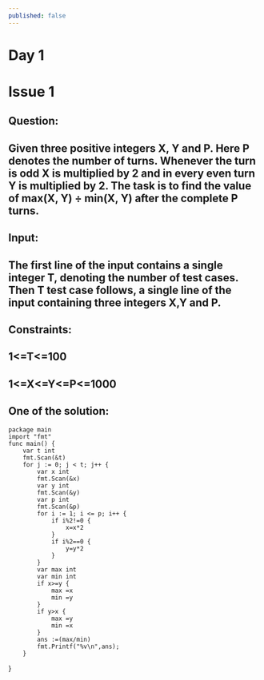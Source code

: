 ```yaml
---
published: false
---
```

# Day 1
# Issue 1

## **Question:**
## **Given three positive integers X, Y and P. Here P denotes the number of turns. Whenever the turn is odd X is multiplied by 2 and in every even turn Y is multiplied by 2. The task is to find the value of max(X, Y) ÷ min(X, Y) after the complete P turns.**

## **Input:**
## **The first line of the input contains a single integer T, denoting the number of test cases. Then T test case follows, a single line of the input containing three integers X,Y and P.**

## **Constraints:**
## **1<=T<=100**
## **1<=X<=Y<=P<=1000**

## **One of the solution:**
	package main
	import "fmt"
	func main() {
        var t int
        fmt.Scan(&t)
        for j := 0; j < t; j++ {
            var x int
            fmt.Scan(&x)
            var y int
            fmt.Scan(&y)
            var p int
            fmt.Scan(&p)
            for i := 1; i <= p; i++ {
                if i%2!=0 {
                    x=x*2
                }
                if i%2==0 {
                    y=y*2
                }
            }
            var max int
            var min int
            if x>=y {
                max =x
                min =y
            }
            if y>x {
                max =y
                min =x
            }
            ans :=(max/min)
            fmt.Printf("%v\n",ans);
        }
}
